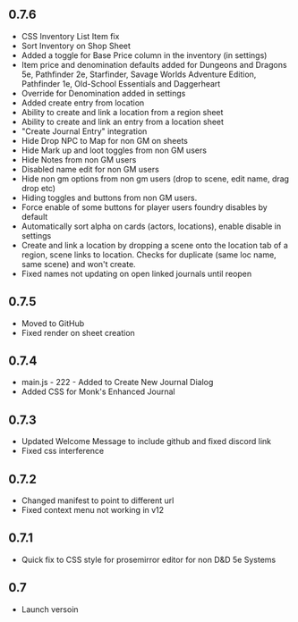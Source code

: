 ## 0.7.6
- CSS Inventory List Item fix
- Sort Inventory on Shop Sheet
- Added a toggle for Base Price column in the inventory (in settings)
- Item price and denomination defaults added for Dungeons and Dragons 5e, Pathfinder 2e, Starfinder, Savage Worlds Adventure Edition, Pathfinder 1e, Old-School Essentials and Daggerheart
- Override for Denomination added in settings
- Added create entry from location
- Ability to create and link a location from a region sheet
- Ability to create and link an entry from a location sheet
- "Create Journal Entry" integration
- Hide Drop NPC to Map for non GM on sheets
- Hide Mark up and loot toggles from non GM users
- Hide Notes from non GM users
- Disabled name edit for non GM users
- Hide non gm options from non gm users (drop to scene, edit name, drag drop etc)
- Hiding toggles and buttons from non GM users.
- Force enable of some buttons for player users foundry disables by default
- Automatically sort alpha on cards (actors, locations), enable disable in settings
- Create and link a location by dropping a scene onto the location tab of a region, scene links to location. Checks for duplicate (same loc name, same scene) and won't create.
- Fixed names not updating on open linked journals until reopen

## 0.7.5
- Moved to GitHub
- Fixed render on sheet creation

## 0.7.4
- main.js - 222 - Added to Create New Journal Dialog
- Added CSS for Monk's Enhanced Journal

## 0.7.3
- Updated Welcome Message to include github and fixed discord link
- Fixed css interference

## 0.7.2
- Changed manifest to point to different url
- Fixed context menu not working in v12

## 0.7.1
- Quick fix to CSS style for prosemirror editor for non D&D 5e Systems

## 0.7
- Launch versoin